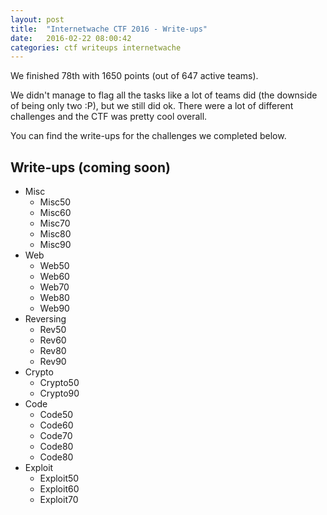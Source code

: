 ```yaml
---
layout: post
title:  "Internetwache CTF 2016 - Write-ups"
date:   2016-02-22 08:00:42
categories: ctf writeups internetwache
---
```


We finished 78th with 1650 points (out of 647 active teams).

We didn't manage to flag all the tasks like a lot of teams did (the downside of being only two :P), but we still did ok. 
There were a lot of different challenges and the CTF was pretty cool overall.

You can find the write-ups for the challenges we completed below.

## Write-ups (coming soon)

 * Misc
   * Misc50
   * Misc60
   * Misc70
   * Misc80
   * Misc90
 * Web
   * Web50
   * Web60
   * Web70
   * Web80
   * Web90
 * Reversing
   * Rev50
   * Rev60
   * Rev80
   * Rev90
 * Crypto
   * Crypto50
   * Crypto90
 * Code
   * Code50
   * Code60
   * Code70
   * Code80
   * Code80
 * Exploit
   * Exploit50
   * Exploit60
   * Exploit70